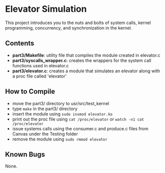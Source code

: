 # Elevator Simulation
This project introduces you to the nuts and bolts of system calls, kernel programming, concurrency, and synchronization in the kernel.

## Contents
- **part3/Makefile**: utility file that compiles the module created in elevator.c
- **part3/syscalls_wrapper.c**: creates the wrappers for the system call functions used in elevator.c
- **part3/elevator.c**: creates a module that simulates an elevator along with a proc file called 'elevator'

## How to Compile
- move the part3/ directory to usr/src/test_kernel
- type ```make``` in the part3/ directory
- insert the module using ```sudo insmod elevator.ko```
- print out the proc file using ```cat /proc/elevator``` or ```watch -n1 cat /proc/elevator```
- issue systems calls using the consumer.c and produce.c files from Canvas under the Testing folder
- remove the module using ```sudo rmmod elevator```

## Known Bugs
None.

